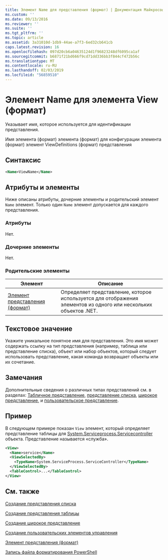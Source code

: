 ```yaml
---
title: Элемент Name для представления (формат) | Документация Майкрософт
ms.custom: ''
ms.date: 09/13/2016
ms.reviewer: ''
ms.suite: ''
ms.tgt_pltfrm: ''
ms.topic: article
ms.assetid: 3a31010d-1db9-44ae-a7f3-6ed32cb641cb
caps.latest.revision: 16
ms.openlocfilehash: 097d20cb6a04635124d1f96823248df6095ca1af
ms.sourcegitcommit: b6871f21bd666f9cd71dd336bb3f844cf472b56c
ms.translationtype: MT
ms.contentlocale: ru-RU
ms.lasthandoff: 02/03/2019
ms.locfileid: "56859510"
---
```

# <a name="name-element-for-view-format"></a>Элемент Name для элемента View (формат)

Указывает имя, которое используется для идентификации представления.

Имя элемента (формат) элемента (формат) для конфигурации элемента (формат) элемент ViewDefinitions (формат) представления

## <a name="syntax"></a>Синтаксис

```xml
<Name>ViewName</Name>
```

## <a name="attributes-and-elements"></a>Атрибуты и элементы

Ниже описаны атрибуты, дочерние элементы и родительский элемент `Name` элемент. Только один `Name` элемент допускается для каждого представления.

### <a name="attributes"></a>Атрибуты

Нет.

### <a name="child-elements"></a>Дочерние элементы

Нет.

### <a name="parent-elements"></a>Родительские элементы

|Элемент|Описание|
|-------------|-----------------|
|[Элемент представления (формат)](./view-element-format.md)|Определяет представление, которое используется для отображения элементов из одного или нескольких объектов .NET.|

## <a name="text-value"></a>Текстовое значение

Укажите уникальное понятное имя для представления. Это имя может содержать ссылку на тип представления (например, таблица или представление списка), объект или набор объектов, который следует использовать представление, какая команда возвращает объекты или их сочетание.

## <a name="remarks"></a>Замечания

Дополнительные сведения о различных типах представлений см. в разделах: [Табличное представление](./creating-a-table-view.md), [представление списка](./creating-a-list-view.md), [широкое представление](./creating-a-wide-view.md), и [пользовательское представление](./creating-custom-controls.md).

## <a name="example"></a>Пример

В следующем примере показан `View` элемент, который определяет представление таблицы для [System.Serviceprocess.Servicecontroller](/dotnet/api/System.ServiceProcess.ServiceController) объекта. Представление называется «служба».

```xml
<View>
  <Name>service</Name>
  <ViewSelectedBy>
    <TypeName>System.ServiceProcess.ServiceController</TypeName>
  </ViewSelectedBy>
  <TableControl>...</TableControl>
</View>

```

## <a name="see-also"></a>См. также

[Создание представления списка](./creating-a-list-view.md)

[Создание представления таблицы](./creating-a-table-view.md)

[Создание широкое представление](./creating-a-wide-view.md)

[Создание пользовательских элементов управления](./creating-custom-controls.md)

[Элемент представления (формат)](./view-element-format.md)

[Запись файла форматирования PowerShell](./writing-a-powershell-formatting-file.md)
